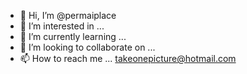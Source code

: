 - 👋 Hi, I’m @permaiplace
- 👀 I’m interested in ...
- 🌱 I’m currently learning ...
- 💞️ I’m looking to collaborate on ...
- 📫 How to reach me ... takeonepicture@hotmail.com

<!---
permaiplace/permaiplace is a ✨ special ✨ repository because its `README.md` (this file) appears on your GitHub profile.
You can click the Preview link to take a look at your changes.
--->
